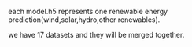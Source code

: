 each model.h5 represents one renewable energy prediction(wind,solar,hydro,other renewables).


we have 17 datasets and they will be merged together.
